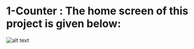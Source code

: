 # 1-Counter : The home screen of this project is given below:

![alt text](https://github.com/MasterSA/SwiftStarterProjects/blob/master/1-Counter/docs/CounterHome.png, "Counter Home Screen") 
